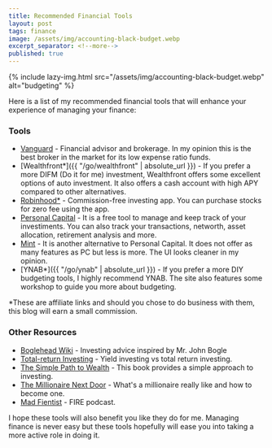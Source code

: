 ```yaml
---
title: Recommended Financial Tools
layout: post
tags: finance
image: /assets/img/accounting-black-budget.webp
excerpt_separator: <!--more-->
published: true
---
```


{% include lazy-img.html src="/assets/img/accounting-black-budget.webp" alt="budgeting" %}

Here is a list of my recommended financial tools that will enhance your experience of managing your finance:
<!--more-->
### Tools

* [Vanguard](https://vanguard.com) - Financial advisor and brokerage. In my opinion this is the best broker in the market for its low expense ratio funds.
* [Wealthfront*]({{ "/go/wealthfront" | absolute_url }}) - If you prefer a more DIFM (Do it for me) investment, Wealthfront offers some excellent options of auto investment. It also offers a cash account with high APY compared to other alternatives.
* [Robinhood*](/go/robinhood) - Commission-free investing app. You can purchase stocks for zero fee using the app.
* [Personal Capital](https://www.personalcapital.com) - It is a free tool to manage and keep track of your investiments. You can also track your transactions, networth, asset allocation, retirement analysis and more.
* [Mint](http://mint.com) - It is another alternative to Personal Capital. It does not offer as many features as PC but less is more. The UI looks cleaner in my opinion.
* [YNAB*]({{ "/go/ynab" | absolute_url }}) - If you prefer a more DIY budgeting tools, I highly recommend YNAB. The site also features some workshop to guide you more about budgeting.

*These are affiliate links and should you chose to do business with them, this blog will earn a small commission.

### Other Resources

* [Boglehead Wiki](https://www.bogleheads.org/wiki/Main_Page) - Investing advice inspired by Mr. John Bogle
* [Total-return Investing](https://personal.vanguard.com/pdf/s352.pdf) - Yield investing vs total return investing.
* [The Simple Path to Wealth](https://www.amazon.com/Simple-Path-Wealth-financial-independence/dp/1533667926) - This book provides a simple approach to investing.
* [The Millionaire Next Door](https://www.amazon.com/Millionaire-Next-Door-Surprising-Americas/dp/1589795474) - What's a millionaire really like and how to become one.
* [Mad Fientist](https://www.madfientist.com/) - FIRE podcast.

I hope these tools will also benefit you like they do for me. Managing finance is never easy but these tools hopefully will ease you into taking a more active role in doing it.

